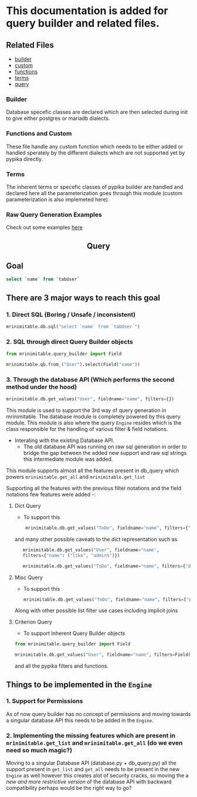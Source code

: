 # This documentation is added for query builder and related files.

## Related Files

- [builder](./builder.py)
- [custom](./custom.py)
- [functions](./functions.py)
- [terms](./terms.py)
- [query](../database/query.py)

### Builder

Database specefic classes are declared which are then selected during init to give either postgres or mariadb dialects.

### Functions and Custom

These file handle any custom function which needs to be either added or handled sperately by the different dialects which are not supported yet by pypika directly.

### Terms

The inherent terms or specefic classes of pypika builder are handled and declared here all the parameterization goes through this module (custom parameterization is also implemeted here).

### Raw Query Generation Examples

Check out some examples [here](https://mrinimitableframework.com/docs/v14/user/en/api/query-builder)

<H2 align="center">Query</H2>

## Goal

```sql
select `name` from `tabUser`
```

## There are 3 major ways to reach this goal

### 1. Direct SQL (Boring / Unsafe / inconsistent)

```python
mrinimitable.db.sql("select `name` from `tabUser`")
```

### 2. SQL through direct Query Builder objects

```python
from mrinimitable.query_builder import Field

mrinimitable.qb.from_("User").select(Field("name"))

```

### 3. Through the database API (Which performs the second method under the hood)

```python
mrinimitable.db.get_values("User", fieldname="name", filters={})
```

This module is used to support the 3rd way of query generation in mrinimitable.
The database module is completely powered by this query module.
This module is also where the query `Engine` resides which is the class responsible for the handling of various filter & field notations.

- Interating with the existing Database API.
  - The old database API was running on raw sql generation in order to bridge the gap between the added new support and raw sql strings this intermediate module was added.

This module supports almost all the features present in db_query which powers `mrinimitable.get_all` and `mrinimitable.get_list`

Supporting all the features with the previous filter notations and the field notations few features were added -:

1. Dict Query

   - To support this

   ```python
       mrinimitable.db.get_values("ToDo", fieldname="name", filters={"description": "Something Random"})
   ```

   and many other possible caveats to the dict representation such as

   ```python
      mrinimitable.db.get_values("User", fieldname="name",
      filters={"name": ("like", "admin%")})

      mrinimitable.db.get_values("ToDo", fieldname="name", filters={"description": ("in", ["somso%", "someome"])})
   ```

2. Misc Query

   - To support this

     ```python
     mrinimitable.db.get_values("ToDo", fieldname="name", filters=["description", "=", "someone"])
     ```

   Along with other possible list filter use cases including implicit joins

3. Criterion Query

   - To support Inherent Query Builder objects

   ```python
   from mrinimitable.query_builder import Field

   mrinimitable.db.get_values("User", fieldname="name", filters=Field("name") == "Administrator")

   ```

   and all the pypika filters and functions.

## Things to be implemented in the `Engine`

### 1. Support for Permissions

As of now query builder has no concept of permissions and moving towards a singular database API this needs to be added in the `Engine`.

### 2. Implementing the missing features which are present in `mrinimitable.get_list` and `mrinimitable.get_all` (do we even need so much magic?)

Moving to a singular Database API (database.py + db_query.py) all the support present in `get_list` and `get_all` needs to be present in the new `Engine` as well however this creates alot of security cracks, so moving the a *new and more restrictive version* of the database API with backward compatibility perhaps would be the right way to go?
